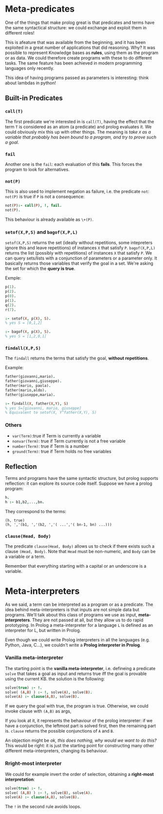 # Meta-predicates

One of the things that make prolog great is that predicates and terms have the same syntactical structure: we could exchange and exploit them in different roles!

This is  afeature that was available from the beginning, and it has been exploited in a great number of applications that did reasoning. Why? It was possible to represent Knowledge bases as **rules**, using them as the program or as data. We could therefore create programs with these to do different tasks. The same feature has been achieved in modern programming languages only recently.

This idea of having programs passed as parameters is interesting: think about lambdas in python!

## Built-in Predicates

### `call(T)`
The first predicate we're interested in is `call(T)`, having the effect that the term `T` is considered as an atom (a predicate) and prolog evaluates it. We could obviously mix this up with other things. The meaning is *take `X` as a variable that probably has been bound to a program, and try to prove such a goal*.

### `fail`
Another one is the `fail`: each evaluation of this **fails**. This forces the program to look for alternatives.

### `not(P)`
This is also used to implement negation as failure, i.e. the predicate `not`: `not(P)` is true if `P` is not a consequence:

```prolog
not(P):- call(P), !, fail.
not(P).
```

This behaviour is already available as `\+(P)`.

### `setof(X,P,S)` and `bagof(X,P,L)`
`setof(X,P,S)` returns the set (ideally without repetitions, some intepreters ignore this and leave repetitions) of instances `X` that satisfy `P`. 
`bagof(X,P,L)` returns the list (possibly with repetitions) of instances `X` that satisfy `P`.
We can query sets/lists with a conjunction of parameters or a parameter only.
It basically returns those variables that verify the goal in a set.
We're asking the set for which the **query is true**.

Exmple:
```prolog
p(1).
p(2).
p(0).
p(1).
q(2).
r(7).

:- setof(X, p(X), S).
% yes S = [0,1,2]

:- bagof(X, p(X), S).
% yes S = [1,2,0,1]
```

### `findall(X,P,S)`
The `findall` returns the terms that satisfy the goal, **without repetitions**.

Example:
```prolog
father(giovanni,mario).
father(giovanni,giuseppe).
father(mario, paola).
father(mario,aldo).
father(giuseppe,maria).

:- findall(X, father(X,Y), S)
% yes S=[giovanni, mario, giuseppe]
% Equivalent to setof(X, Y^father(X,Y), S)
```

### Others
* `var(Term)`:true if Term is currently a variable
* `nonvar(Term)`: true if Term currently is not a free variable
* `number(Term)`: true if Term is a number
* `ground(Term)`: true if Term holds no free variables

## Reflection

Terms and programs have the same syntactic structure, but prolog supports reflection: it can explore its source code itself. Suppose we have a prolog program:

```prolog
h.
h :- b1,b2,...,bn.
```

They correspond to the terms:

```
(h, true)
(h, ','(b1, ','(b2, ','( ...','( bn-1, bn) ...)))
```

### `clause(Head, Body)`
The predicate `clause(Head, Body)` allows us to check if there exists such a clause `(Head, Body)`. Note that `Head` must be non-numeric, and `Body` can be a variable or a term.

Remember that everything starting with a capital or an underscore is a variable.

# Meta-interpreters

As we said, a term can be interpreted as a program or as a predicate. The idea behind meta-interpreters is that inputs are not simple data but programs. We'll talk about this class of programs we use as input, **meta-interpreters**. They are not passed at all, but they allow us to do rapid prototyping. In Prolog a meta-interpreter for a language `L` is defined as an interpreter for L, but written in Prolog. 

Even though we could write Prolog interpreters in all the languages (e.g. Python, Java, C...), we couldn't write a **Prolog interpreter in Prolog**. 

### Vanilla meta-interpreter
The starting point is the **vanilla meta-interpreter**, i.e. defineing a predicate `solve` that takes a goal as input and returns true iff the goal is provable using the current KB. the solution is the following:

```prolog
solve(true) :- !.
solve( (A,B) ) :- !, solve(A), solve(B).
solve(A) :- clause(A,B), solve(B).
```

If we query the goal with true, the program is true. Otherwise, we could invoke clause with `(A,B)` as args, 

If you look at it, it represents the behaviour of the prolog interpreter: if we have a conjunction, the leftmost part is solved first, then the remaining part is. `clause` returns the possible conjunctions of `A` and `B`.

An objection might be *ok, this does nothing, why would we want to do this?* This would be right: it is just the starting point for constructing many other different meta-interpreters, changing its behaviour.

### Rright-most interpreter
We could for example invert the order of selection, obtaining a **right-most interpretation**:

```prolog
solve(true) :- !.
solve( (A,B) ) :- !, solve(B), solve(A).
solve(A) :- clause(A,B), solve(B).
```

The `!` in the second rule avoids loops.

